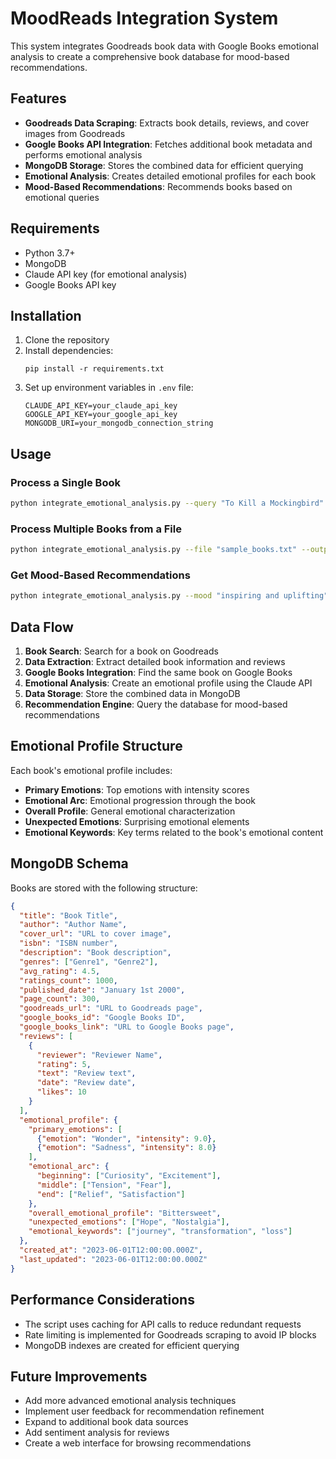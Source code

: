 # MoodReads Integration System

This system integrates Goodreads book data with Google Books emotional analysis to create a comprehensive book database for mood-based recommendations.

## Features

- **Goodreads Data Scraping**: Extracts book details, reviews, and cover images from Goodreads
- **Google Books API Integration**: Fetches additional book metadata and performs emotional analysis
- **MongoDB Storage**: Stores the combined data for efficient querying
- **Emotional Analysis**: Creates detailed emotional profiles for each book
- **Mood-Based Recommendations**: Recommends books based on emotional queries

## Requirements

- Python 3.7+
- MongoDB
- Claude API key (for emotional analysis)
- Google Books API key

## Installation

1. Clone the repository
2. Install dependencies:
   ```
   pip install -r requirements.txt
   ```
3. Set up environment variables in `.env` file:
   ```
   CLAUDE_API_KEY=your_claude_api_key
   GOOGLE_API_KEY=your_google_api_key
   MONGODB_URI=your_mongodb_connection_string
   ```

## Usage

### Process a Single Book

```bash
python integrate_emotional_analysis.py --query "To Kill a Mockingbird" --output "mockingbird_data.json"
```

### Process Multiple Books from a File

```bash
python integrate_emotional_analysis.py --file "sample_books.txt" --output "processed_books.json"
```

### Get Mood-Based Recommendations

```bash
python integrate_emotional_analysis.py --mood "inspiring and uplifting" --output "inspiring_books.json"
```

## Data Flow

1. **Book Search**: Search for a book on Goodreads
2. **Data Extraction**: Extract detailed book information and reviews
3. **Google Books Integration**: Find the same book on Google Books
4. **Emotional Analysis**: Create an emotional profile using the Claude API
5. **Data Storage**: Store the combined data in MongoDB
6. **Recommendation Engine**: Query the database for mood-based recommendations

## Emotional Profile Structure

Each book's emotional profile includes:

- **Primary Emotions**: Top emotions with intensity scores
- **Emotional Arc**: Emotional progression through the book
- **Overall Profile**: General emotional characterization
- **Unexpected Emotions**: Surprising emotional elements
- **Emotional Keywords**: Key terms related to the book's emotional content

## MongoDB Schema

Books are stored with the following structure:

```json
{
  "title": "Book Title",
  "author": "Author Name",
  "cover_url": "URL to cover image",
  "isbn": "ISBN number",
  "description": "Book description",
  "genres": ["Genre1", "Genre2"],
  "avg_rating": 4.5,
  "ratings_count": 1000,
  "published_date": "January 1st 2000",
  "page_count": 300,
  "goodreads_url": "URL to Goodreads page",
  "google_books_id": "Google Books ID",
  "google_books_link": "URL to Google Books page",
  "reviews": [
    {
      "reviewer": "Reviewer Name",
      "rating": 5,
      "text": "Review text",
      "date": "Review date",
      "likes": 10
    }
  ],
  "emotional_profile": {
    "primary_emotions": [
      {"emotion": "Wonder", "intensity": 9.0},
      {"emotion": "Sadness", "intensity": 8.0}
    ],
    "emotional_arc": {
      "beginning": ["Curiosity", "Excitement"],
      "middle": ["Tension", "Fear"],
      "end": ["Relief", "Satisfaction"]
    },
    "overall_emotional_profile": "Bittersweet",
    "unexpected_emotions": ["Hope", "Nostalgia"],
    "emotional_keywords": ["journey", "transformation", "loss"]
  },
  "created_at": "2023-06-01T12:00:00.000Z",
  "last_updated": "2023-06-01T12:00:00.000Z"
}
```

## Performance Considerations

- The script uses caching for API calls to reduce redundant requests
- Rate limiting is implemented for Goodreads scraping to avoid IP blocks
- MongoDB indexes are created for efficient querying

## Future Improvements

- Add more advanced emotional analysis techniques
- Implement user feedback for recommendation refinement
- Expand to additional book data sources
- Add sentiment analysis for reviews
- Create a web interface for browsing recommendations 